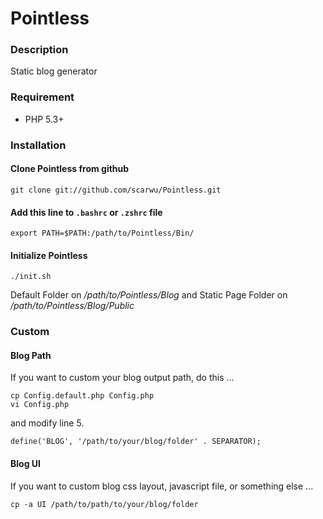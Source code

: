 Pointless
=========

### Description

Static blog generator

### Requirement

* PHP 5.3+

### Installation

#### Clone Pointless from github

	git clone git://github.com/scarwu/Pointless.git
	
#### Add this line to `.bashrc` or `.zshrc` file
	
	export PATH=$PATH:/path/to/Pointless/Bin/

#### Initialize Pointless

	./init.sh
	
Default Folder on */path/to/Pointless/Blog* and Static Page Folder on */path/to/Pointless/Blog/Public*

### Custom

#### Blog Path
If you want to custom your blog output path, do this ...

	cp Config.default.php Config.php
	vi Config.php

and modify line 5.

	define('BLOG', '/path/to/your/blog/folder' . SEPARATOR);

#### Blog UI
If you want to custom blog css layout, javascript file, or something else ...

	cp -a UI /path/to/path/to/your/blog/folder
	